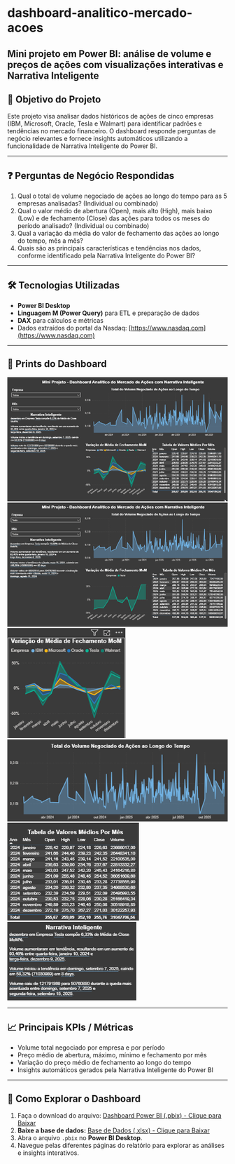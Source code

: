 # dashboard-analitico-mercado-acoes
Mini projeto em Power BI: análise de volume e preços de ações com visualizações interativas e Narrativa Inteligente
---

## 🎯 Objetivo do Projeto

Este projeto visa analisar dados históricos de ações de cinco empresas (IBM, Microsoft, Oracle, Tesla e Walmart) para identificar padrões e tendências no mercado financeiro. O dashboard responde perguntas de negócio relevantes e fornece insights automáticos utilizando a funcionalidade de Narrativa Inteligente do Power BI.

---

## ❓ Perguntas de Negócio Respondidas

1. Qual o total de volume negociado de ações ao longo do tempo para as 5 empresas analisadas? (Individual ou combinado)  
2. Qual o valor médio de abertura (Open), mais alto (High), mais baixo (Low) e de fechamento (Close) das ações para todos os meses do período analisado? (Individual ou combinado)  
3. Qual a variação da média do valor de fechamento das ações ao longo do tempo, mês a mês?  
4. Quais são as principais características e tendências nos dados, conforme identificado pela Narrativa Inteligente do Power BI?

---

## 🛠 Tecnologias Utilizadas

- **Power BI Desktop**  
- **Linguagem M (Power Query)** para ETL e preparação de dados
- **DAX** para cálculos e métricas  
- Dados extraídos do portal da Nasdaq: [https://www.nasdaq.com](https://www.nasdaq.com)

---

## 📸 Prints do Dashboard

![Visão Geral](images/visao_geral.gif)  
![Análise por Empresa](images/visao_tesla.png)  
![Variação de Média de Fechamento MoM](images/media_fechamento.gif)  
![Total do Volume Negociado de Ações ao Longo do Tempo](images/total_vol_negociado.png)
![Total de Valores Médios por Mês](images/valores_medios.png)
![Narrativa Inteligente](images/narrativa_inteligente.png)

---

## 📈 Principais KPIs / Métricas

- Volume total negociado por empresa e por período  
- Preço médio de abertura, máximo, mínimo e fechamento por mês  
- Variação do preço médio de fechamento ao longo do tempo  
- Insights automáticos gerados pela Narrativa Inteligente do Power BI

---

## 🚀 Como Explorar o Dashboard

1. Faça o download do arquivo:
[Dashboard Power BI (.pbix) - Clique para Baixar](https://raw.githubusercontent.com/lidsonmendes/dashboard-analitico-mercado-acoes/main/files/dashboard-analitico-mercado-acoes.pbix)  
2. **Baixe a base de dados:**
[Base de Dados (.xlsx) - Clique para Baixar](https://raw.githubusercontent.com/lidsonmendes/dashboard-analitico-mercado-acoes/main/files/StockMarketNew.xlsx)
3. Abra o arquivo `.pbix` no **Power BI Desktop**.
4. Navegue pelas diferentes páginas do relatório para explorar as análises e insights interativos.  
